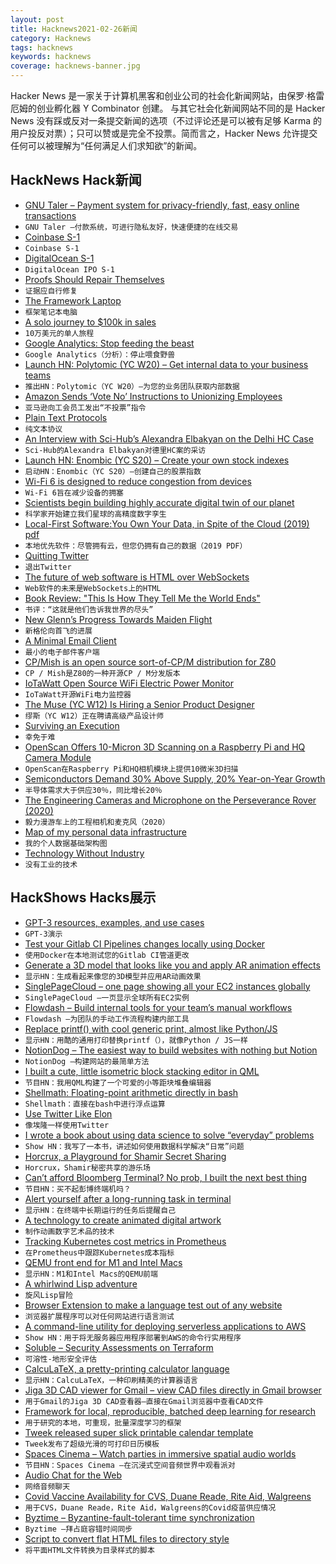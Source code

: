 ```yaml
---
layout: post
title: Hacknews2021-02-26新闻
category: Hacknews
tags: hacknews
keywords: hacknews
coverage: hacknews-banner.jpg
---
```


Hacker News 是一家关于计算机黑客和创业公司的社会化新闻网站，由保罗·格雷厄姆的创业孵化器 Y Combinator 创建。
与其它社会化新闻网站不同的是 Hacker News 没有踩或反对一条提交新闻的选项（不过评论还是可以被有足够 Karma 的用户投反对票）；只可以赞或是完全不投票。简而言之，Hacker News 允许提交任何可以被理解为“任何满足人们求知欲”的新闻。

## HackNews Hack新闻


- [GNU Taler – Payment system for privacy-friendly, fast, easy online transactions](https://taler.net/en/)
- `GNU Taler –付款系统，可进行隐私友好，快速便捷的在线交易`
- [Coinbase S-1](https://www.sec.gov/Archives/edgar/data/1679788/000162828021003168/coinbaseglobalincs-1.htm)
- `Coinbase S-1`
- [DigitalOcean S-1](https://www.sec.gov/Archives/edgar/data/1582961/000119312521055798/d898181ds1.htm)
- `DigitalOcean IPO S-1`
- [Proofs Should Repair Themselves](https://galois.com/blog/2020/12/proofs-should-repair-themselves/)
- `证据应自行修复`
- [The Framework Laptop](https://frame.work/blog/introducing-the-framework-laptop)
- `框架笔记本电脑`
- [A solo journey to $100k in sales](https://draculatheme.com/pro/journey)
- `10万美元的单人旅程`
- [Google Analytics: Stop feeding the beast](https://casparwre.de/blog/stop-using-google-analytics/)
- `Google Analytics（分析）：停止喂食野兽`
- [Launch HN: Polytomic (YC W20) – Get internal data to your business teams](item?id=26264257)
- `推出HN：Polytomic（YC W20）–为您的业务团队获取内部数据`
- [Amazon Sends ‘Vote No’ Instructions to Unionizing Employees](https://www.vice.com/en/article/3anw9k/amazon-sends-vote-no-instructions-to-unionizing-employees-tells-them-to-use-new-mailbox)
- `亚马逊向工会员工发出“不投票”指令`
- [Plain Text Protocols](https://blainsmith.com/articles/plain-text-protocols/)
- `纯文本协议`
- [An Interview with Sci-Hub’s Alexandra Elbakyan on the Delhi HC Case](https://science.thewire.in/the-sciences/interview-alexandra-elbakyan-sci-hub-elsevier-academic-publishing-open-access/)
- `Sci-Hub的Alexandra Elbakyan对德里HC案的采访`
- [Launch HN: Enombic (YC S20) – Create your own stock indexes](item?id=26265872)
- `启动HN：Enombic（YC S20）–创建自己的股票指数`
- [Wi-Fi 6 is designed to reduce congestion from devices](https://www.nytimes.com/2021/02/24/technology/personaltech/new-generation-wi-fi-home-network.html)
- `Wi-Fi 6旨在减少设备的拥塞`
- [Scientists begin building highly accurate digital twin of our planet](https://ethz.ch/en/news-and-events/eth-news/news/2021/02/a-highly-accurate-digital-twin-of-our-planet.html)
- `科学家开始建立我们星球的高精度数字孪生`
- [Local-First Software:You Own Your Data, in Spite of the Cloud (2019) pdf](https://martin.kleppmann.com/papers/local-first.pdf)
- `本地优先软件：尽管拥有云，但您仍拥有自己的数据（2019 PDF）`
- [Quitting Twitter](https://blog.nindalf.com/posts/quitting-twitter/)
- `退出Twitter`
- [The future of web software is HTML over WebSockets](https://alistapart.com/article/the-future-of-web-software-is-html-over-websockets/)
- `Web软件的未来是WebSockets上的HTML`
- [Book Review: "This Is How They Tell Me the World Ends"](http://addxorrol.blogspot.com/2021/02/book-review-this-is-how-they-tell-me.html)
- `书评：“这就是他们告诉我世界的尽头”`
- [New Glenn’s Progress Towards Maiden Flight](https://www.blueorigin.com/news/new-glenns-progress-towards-maiden-flight)
- `新格伦向首飞的进展`
- [A Minimal Email Client](https://manuelmoreale.com/emails)
- `最小的电子邮件客户端`
- [CP/Mish is an open source sort-of-CP/M distribution for Z80](http://cowlark.com/cpmish/index.html)
- `CP / Mish是Z80的一种开源CP / M分发版本`
- [IoTaWatt Open Source WiFi Electric Power Monitor](https://www.iotawatt.com/)
- `IoTaWatt开源WiFi电力监控器`
- [The Muse (YC W12) Is Hiring a Senior Product Designer](https://jobs.lever.co/themuse/520f8e30-b219-482d-96dd-dd62ee5b8c2c?lever-origin=applied&lever-source%5B%5D=YC)
- `缪斯（YC W12）正在聘请高级产品设计师`
- [Surviving an Execution](https://legalhistorymiscellany.com/2021/02/05/surviving-an-execution-in-medieval-england-and-modern-ohio-miracle-or-incompetence/)
- `幸免于难`
- [OpenScan Offers 10-Micron 3D Scanning on a Raspberry Pi and HQ Camera Module](https://www.hackster.io/news/thomas-megel-s-openscan-offers-10-micron-3d-scanning-on-a-raspberry-pi-and-hq-camera-module-308a2540c5b8)
- `OpenScan在Raspberry Pi和HQ相机模块上提供10微米3D扫描`
- [Semiconductors Demand 30% Above Supply, 20% Year-on-Year Growth](https://www.anandtech.com/show/16511/leading-foundries-enjoy-massive-revenue-growth-as-capacities-get-fully-loaded)
- `半导体需求大于供应30％，同比增长20％`
- [The Engineering Cameras and Microphone on the Perseverance Rover (2020)](https://link.springer.com/article/10.1007/s11214-020-00765-9)
- `毅力漫游车上的工程相机和麦克风（2020）`
- [Map of my personal data infrastructure](https://beepb00p.xyz/myinfra.html)
- `我的个人数据基础架构图`
- [Technology Without Industry](https://geohot.github.io/blog/jekyll/update/2021/01/18/technology-without-industry.html)
- `没有工业的技术`


## HackShows Hacks展示

- [ GPT-3 resources, examples, and use cases](https://gpt3demo.com/)
- `GPT-3演示`
- [ Test your Gitlab CI Pipelines changes locally using Docker](https://github.com/mdubourg001/glci)
- `使用Docker在本地测试您的Gitlab CI管道更改`
- [ Generate a 3D model that looks like you and apply AR animation effects](https://www.youtube.com/watch?v=dCEGx-thXD4)
- `显示HN：生成看起来像您的3D模型并应用AR动画效果`
- [ SinglePageCloud – one page showing all your EC2 instances globally](https://www.singlepagecloud.com)
- `SinglePageCloud –一页显示全球所有EC2实例`
- [ Flowdash – Build internal tools for your team’s manual workflows](https://flowdash.com/)
- `Flowdash –为团队的手动工作流程构建内部工具`
- [ Replace printf() with cool generic print, almost like Python/JS](https://github.com/exebook/generic-print)
- `显示HN：用酷的通用打印替换printf（），就像Python / JS一样`
- [ NotionDog – The easiest way to build websites with nothing but Notion](https://notion.dog)
- `NotionDog –构建网站的最简单方法`
- [ I built a cute, little isometric block stacking editor in QML](https://www.kdab.com/3d-block-building-game/)
- `节目HN：我用QML构建了一个可爱的小等距块堆叠编辑器`
- [ Shellmath: Floating-point arithmetic directly in bash](https://github.com/clarity20/shellmath)
- `Shellmath：直接在bash中进行浮点运算`
- [ Use Twitter Like Elon](https://mailbrew.com/blog/use-twitter-like-elon/)
- `像埃隆一样使用Twitter`
- [ I wrote a book about using data science to solve “everyday” problems](https://andrewnc.github.io/blog/everyday_data_science.html)
- `Show HN：我写了一本书，讲述如何使用数据科学解决“日常”问题`
- [ Horcrux, a Playground for Shamir Secret Sharing](https://francoisbest.com/horcrux)
- `Horcrux，Shamir秘密共享的游乐场`
- [ Can’t afford Bloomberg Terminal? No prob, I built the next best thing](https://github.com/DidierRLopes/GamestonkTerminal)
- `节目HN：买不起彭博终端机吗？`
- [ Alert yourself after a long-running task in terminal](https://gist.github.com/petethepig/2d29e8b7e2ebc808bfe760b632608966)
- `显示HN：在终端中长期运行的任务后提醒自己`
- [ A technology to create animated digital artwork](https://gif.com.ai)
- `制作动画数字艺术品的技术`
- [ Tracking Kubernetes cost metrics in Prometheus](https://github.com/kubecost/cost-model/blob/develop/kubecost-exporter.md)
- `在Prometheus中跟踪Kubernetes成本指标`
- [ QEMU front end for M1 and Intel Macs](https://mac.getutm.app/)
- `显示HN：M1和Intel Macs的QEMU前端`
- [ A whirlwind Lisp adventure](https://github.com/codr7/whirlisp)
- `旋风Lisp冒险`
- [ Browser Extension to make a language test out of any website](item?id=26260946)
- `浏览器扩展程序可以对任何网站进行语言测试`
- [ A command-line utility for deploying serverless applications to AWS](https://github.com/JakePartusch/serverlessui)
- `Show HN：用于将无服务器应用程序部署到AWS的命令行实用程序`
- [ Soluble – Security Assessments on Terraform](https://docs.soluble.cloud/getting-started/)
- `可溶性-地形安全评估`
- [ CalcuLaTeX, a pretty-printing calculator language](https://mkhan45.github.io/CalcuLaTeX-Web/)
- `显示HN：CalcuLaTeX，一种印刷精美的计算器语言`
- [ Jiga 3D CAD viewer for Gmail – view CAD files directly in Gmail browser](https://chrome.google.com/webstore/detail/jiga-3d-cad-viewer-for-gm/ofhofniklkhiihhfmmckfgbekmfjaicn?hl=en&authuser=1)
- `用于Gmail的Jiga 3D CAD查看器–直接在Gmail浏览器中查看CAD文件`
- [ Framework for local, reproducible, batched deep learning for research](https://github.com/aiqc/aiqc)
- `用于研究的本地，可重现，批量深度学习的框架`
- [ Tweek released super slick printable calendar template](https://tweek.so/calendar/printable)
- `Tweek发布了超级光滑的可打印日历模板`
- [ Spaces Cinema – Watch parties in immersive spatial audio worlds](https://www.movement.fm/cinema)
- `节目HN：Spaces Cinema –在沉浸式空间音频世界中观看派对`
- [ Audio Chat for the Web](https://github.com/QVDev/distributed-talker)
- `网络音频聊天`
- [ Covid Vaccine Availability for CVS, Duane Reade, Rite Aid, Walgreens](https://getmyvaccine.org/zips/90011)
- `用于CVS，Duane Reade，Rite Aid，Walgreens的Covid疫苗供应情况`
- [ Byztime – Byzantine-fault-tolerant time synchronization](https://github.com/akamai-contrib/byztimed)
- `Byztime –拜占庭容错时间同步`
- [ Script to convert flat HTML files to directory style](https://gist.github.com/rlingineni/c24862e79b63225f09b67cfe740dc003)
- `将平面HTML文件转换为目录样式的脚本`

